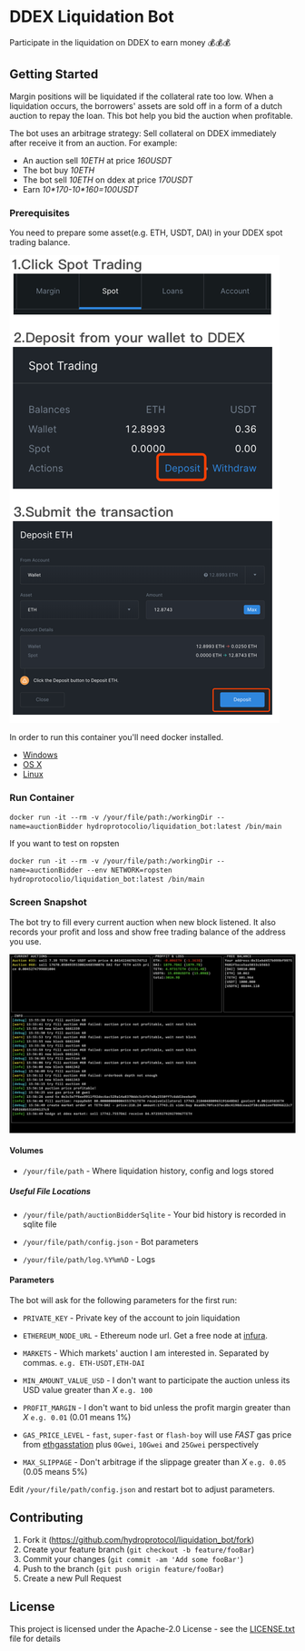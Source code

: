 # DDEX Liquidation Bot

Participate in the liquidation on DDEX to earn money 💰💰💰

## Getting Started

Margin positions will be liquidated if the collateral rate too low. 
When a liquidation occurs, the borrowers' assets are sold off in a form of a dutch auction to repay the loan. 
This bot help you bid the auction when profitable.

The bot uses an arbitrage strategy: Sell collateral on DDEX immediately after receive it from an auction. For example:

 - An auction sell *10ETH* at price *160USDT*
 - The bot buy *10ETH*
 - The bot sell *10ETH* on ddex at price *170USDT*
 - Earn *10\*170-10\*160=100USDT*

### Prerequisites

You need to prepare some asset(e.g. ETH, USDT, DAI) in your DDEX spot trading balance. 

![](docs/deposit.png)

In order to run this container you'll need docker installed.

* [Windows](https://docs.docker.com/windows/started)
* [OS X](https://docs.docker.com/mac/started/)
* [Linux](https://docs.docker.com/linux/started/)

### Run Container

```shell
docker run -it --rm -v /your/file/path:/workingDir --name=auctionBidder hydroprotocolio/liquidation_bot:latest /bin/main
```

If you want to test on ropsten

```shell
docker run -it --rm -v /your/file/path:/workingDir --name=auctionBidder --env NETWORK=ropsten hydroprotocolio/liquidation_bot:latest /bin/main
```

### Screen Snapshot

The bot try to fill every current auction when new block listened. It also records your profit and loss and show free trading balance of the address you use. 

![](docs/screen_snapshot.jpg)

#### Volumes

* `/your/file/path` - Where liquidation history, config and logs stored

##### Useful File Locations

* `/your/file/path/auctionBidderSqlite` - Your bid history is recorded in sqlite file
  
* `/your/file/path/config.json` - Bot parameters

* `/your/file/path/log.%Y%m%D` - Logs

#### Parameters

The bot will ask for the following parameters for the first run:

* `PRIVATE_KEY` - Private key of the account to join liquidation

* `ETHEREUM_NODE_URL` - Ethereum node url. Get a free node at [infura](https://infura.io).

* `MARKETS` - Which markets' auction I am interested in. Separated by commas. `e.g. ETH-USDT,ETH-DAI` 
	
* `MIN_AMOUNT_VALUE_USD` - I don't want to participate the auction unless its USD value greater than *X* `e.g. 100`

* `PROFIT_MARGIN` - I don't want to bid unless the profit margin greater than *X* `e.g. 0.01` (0.01 means 1%)
	
* `GAS_PRICE_LEVEL` - `fast`, `super-fast` or `flash-boy` will use *FAST* gas price from [ethgasstation](https://ethgasstation.info/) plus `0Gwei`, `10Gwei` and `25Gwei` perspectively

* `MAX_SLIPPAGE` - Don't arbitrage if the slippage greater than *X* `e.g. 0.05` (0.05 means 5%) 

Edit `/your/file/path/config.json` and restart bot to adjust parameters.

## Contributing

1. Fork it (<https://github.com/hydroprotocol/liquidation_bot/fork>)
2. Create your feature branch (`git checkout -b feature/fooBar`)
3. Commit your changes (`git commit -am 'Add some fooBar'`)
4. Push to the branch (`git push origin feature/fooBar`)
5. Create a new Pull Request

## License

This project is licensed under the Apache-2.0 License - see the [LICENSE.txt](LICENSE.txt) file for details
